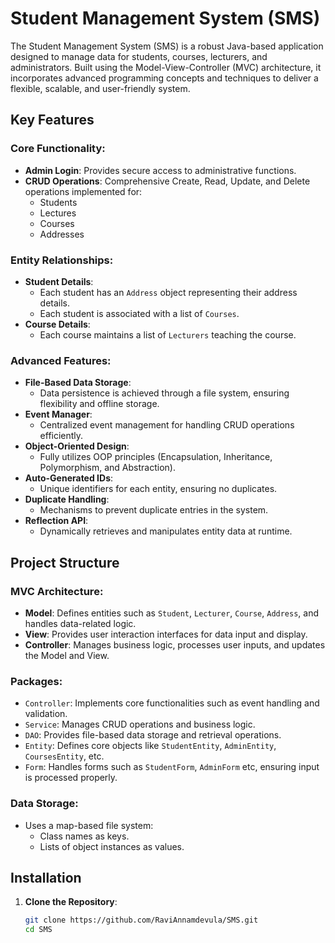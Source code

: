 # Student Management System (SMS)

The Student Management System (SMS) is a robust Java-based application designed to manage data for students, courses, lecturers, and administrators. Built using the Model-View-Controller (MVC) architecture, it incorporates advanced programming concepts and techniques to deliver a flexible, scalable, and user-friendly system.

## Key Features

### Core Functionality:
- **Admin Login**: Provides secure access to administrative functions.
- **CRUD Operations**: Comprehensive Create, Read, Update, and Delete operations implemented for:
  - Students
  - Lectures
  - Courses
  - Addresses

### Entity Relationships:
- **Student Details**:
  - Each student has an `Address` object representing their address details.
  - Each student is associated with a list of `Courses`.
- **Course Details**:
  - Each course maintains a list of `Lecturers` teaching the course.
  
### Advanced Features:
- **File-Based Data Storage**:
  - Data persistence is achieved through a file system, ensuring flexibility and offline storage.
- **Event Manager**:
  - Centralized event management for handling CRUD operations efficiently.
- **Object-Oriented Design**:
  - Fully utilizes OOP principles (Encapsulation, Inheritance, Polymorphism, and Abstraction).
- **Auto-Generated IDs**:
  - Unique identifiers for each entity, ensuring no duplicates.
- **Duplicate Handling**:
  - Mechanisms to prevent duplicate entries in the system.
- **Reflection API**:
  - Dynamically retrieves and manipulates entity data at runtime.

## Project Structure

### MVC Architecture:
- **Model**: Defines entities such as `Student`, `Lecturer`, `Course`, `Address`, and handles data-related logic.
- **View**: Provides user interaction interfaces for data input and display.
- **Controller**: Manages business logic, processes user inputs, and updates the Model and View.

### Packages:
- `Controller`: Implements core functionalities such as event handling and validation.
- `Service`: Manages CRUD operations and business logic.
- `DAO`: Provides file-based data storage and retrieval operations.
- `Entity`: Defines core objects like `StudentEntity`, `AdminEntity`, `CoursesEntity`, etc.
- `Form`: Handles forms such as `StudentForm`, `AdminForm` etc, ensuring input is processed properly.

### Data Storage:
- Uses a map-based file system:
  - Class names as keys.
  - Lists of object instances as values.

## Installation

1. **Clone the Repository**:
   ```bash
   git clone https://github.com/RaviAnnamdevula/SMS.git
   cd SMS

